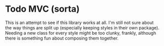 Todo MVC (sorta)
================

This is an attempt to see if this library works at all. I'm still not sure about the way things are split up (especially keeping styles in their own package). Needing a new class for every style might be too clunky, frankly, although there is something fun about composing them together.
